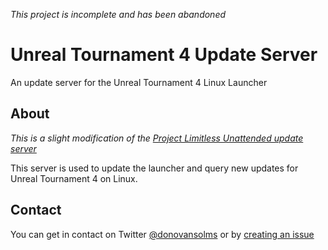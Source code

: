 *This project is incomplete and has been abandoned*

# Unreal Tournament 4 Update Server

An update server for the Unreal Tournament 4 Linux Launcher

## About

*This is a slight modification of the [Project Limitless Unattended update server](https://github.com/ProjectLimitless/UnattendedServer)*

This server is used to update the launcher and query new updates for Unreal
Tournament 4 on Linux.

## Contact

You can get in contact on Twitter
[@donovansolms](https://twitter.com/donovansolms) or by [creating an issue](https://github.com/donovansolms/ut4-update-server/issues/new)
